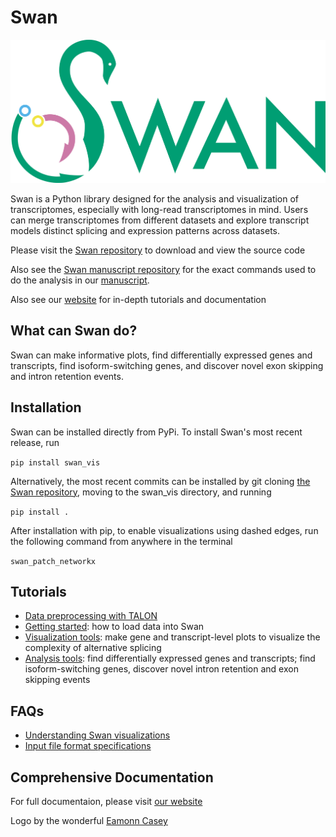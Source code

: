 # Swan

![](.gitbook/assets/swan_logo.png)

Swan is a Python library designed for the analysis and visualization of transcriptomes, especially with long-read transcriptomes in mind. Users can merge transcriptomes from different datasets and explore transcript models distinct splicing and expression patterns across datasets. 

Please visit the [Swan repository](https://github.com/mortazavilab/swan_vis) to download and view the source code

Also see the [Swan manuscript repository](https://github.com/fairliereese/swan_paper) for the exact commands used to do the analysis in our [manuscript](https://www.biorxiv.org/content/10.1101/2020.06.09.143024v1).

Also see our [website](https://freese.gitbook.io/swan/) for in-depth tutorials and documentation

## What can Swan do?

Swan can make informative plots, find differentially expressed genes and transcripts, find isoform-switching genes, and discover novel exon skipping and intron retention events.

## Installation

Swan can be installed directly from PyPi. To install Swan's most recent release, run

`pip install swan_vis`

Alternatively, the most recent commits can be installed by git cloning [the Swan repository](https://github.com/fairliereese/swan_vis), moving to the swan\_vis directory, and running

`pip install .`

After installation with pip, to enable visualizations using dashed edges, run the following command from anywhere in the terminal

`swan_patch_networkx`

## Tutorials

* [Data preprocessing with TALON](tutorials/data_processing.md)
* [Getting started](tutorials/getting_started.md): how to load data into Swan
* [Visualization tools](tutorials/visualization.md): make gene and transcript-level plots to visualize the complexity of alternative splicing
* [Analysis tools](tutorials/analysis_tools.md): find differentially expressed genes and transcripts; find isoform-switching genes, discover novel intron retention and exon skipping events

## FAQs

* [Understanding Swan visualizations](faqs/understanding_swan_vis.md)
* [Input file format specifications](faqs/file_formats.md)

## Comprehensive Documentation

For full documentaion, please visit [our website](https://freese.gitbook.io/swan/)

Logo by the wonderful [Eamonn Casey](https://www.instagram.com/designsbyeamonn/)

